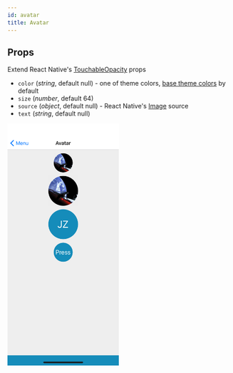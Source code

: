 ```yaml
---
id: avatar
title: Avatar
---
```

## Props
Extend React Native's [TouchableOpacity](https://facebook.github.io/react-native/docs/touchableopacity#props) props
- `color` (_string_, default null) - one of theme colors, [base theme colors](../Theme.md#colors) by default
- `size` (_number_, default 64)
- `source` (_object_, default null) - React Native's [Image](https://facebook.github.io/react-native/docs/image#props) source
- `text` (_string_, default null)

<img src="../assets/Avatar/1.png" alt="Avatar" width="250" style="display: inline-block;">
